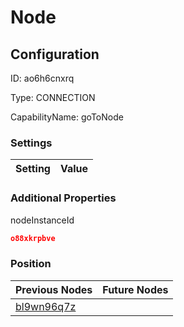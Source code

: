 # Node
## Configuration
ID:  ao6h6cnxrq

Type: CONNECTION 

CapabilityName: goToNode

### Settings
| Setting | Value  |
| :------------------------ | ---------------------------------------- |
 




### Additional Properties
nodeInstanceId
 ```json 
o88xkrpbve
```




### Position
| Previous Nodes | Future Nodes |
| :------------- | ------------ |
| [bl9wn96q7z](./bl9wn96q7z.md) |  |